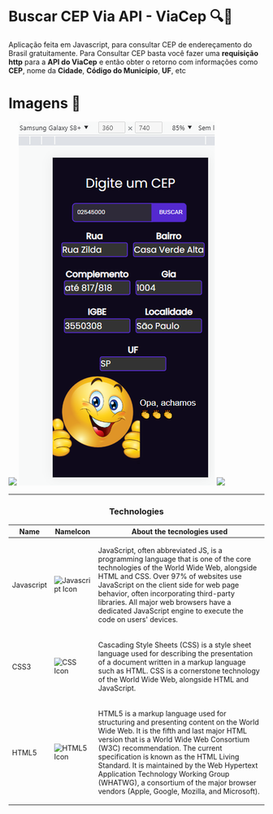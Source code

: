 # Buscar CEP Via API - ViaCep  🔍📌

Aplicação feita em Javascript, para consultar CEP de endereçamento do Brasil gratuitamente. Para Consultar CEP basta você fazer uma **requisição http** para a **API do ViaCep** e então obter o retorno com informações como **CEP**, nome da **Cidade**, **Código do Município**, **UF**, etc

# Imagens 📸
<img src="images/readme.png">

<img src="images/readme2.png">
<img src="images/readme3.png">

---
<h3 align="center">Technologies </h3>

| Name       | NameIcon                                                     | About the tecnologies used                                   |
| ---------- | ------------------------------------------------------------ | ------------------------------------------------------------ |
| Javascript | <img width="75px" src="https://www.w3schools.com/whatis/img_js.png?raw=true" alt="Javascript Icon" /> | <p>JavaScript, often abbreviated JS, is a programming language that is one of the core technologies of the World Wide Web, alongside HTML and CSS. Over 97% of websites use JavaScript on the client side for web page behavior, often incorporating third-party libraries. All major web browsers have a dedicated JavaScript engine to execute the code on users' devices.</p> |
| CSS3       | <img width="75px" src="https://upload.wikimedia.org/wikipedia/commons/thumb/d/d5/CSS3_logo_and_wordmark.svg/1452px-CSS3_logo_and_wordmark.svg.png?raw=true" alt="CSS Icon" /> | <p>Cascading Style Sheets (CSS) is a style sheet language used for describing the presentation of a document written in a markup language such as HTML. CSS is a cornerstone technology of the World Wide Web, alongside HTML and JavaScript.<p> |
| HTML5       | <img width="75px" src="https://www.freepnglogos.com/uploads/html5-logo-png/html5-logo-image-logo-html-7.png?raw=true" alt="HTML5 Icon" /> | <p>HTML5 is a markup language used for structuring and presenting content on the World Wide Web. It is the fifth and last major HTML version that is a World Wide Web Consortium (W3C) recommendation. The current specification is known as the HTML Living Standard. It is maintained by the Web Hypertext Application Technology Working Group (WHATWG), a consortium of the major browser vendors (Apple, Google, Mozilla, and Microsoft).<p> |


